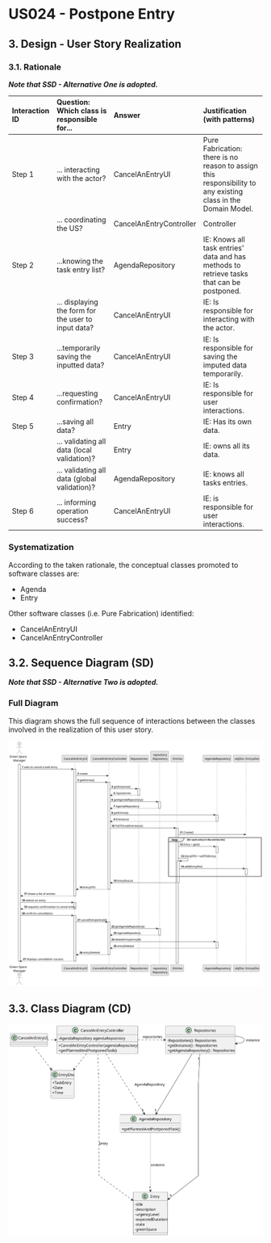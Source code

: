 # US024 - Postpone Entry

## 3. Design - User Story Realization

### 3.1. Rationale

_**Note that SSD - Alternative One is adopted.**_

| Interaction ID | Question: Which class is responsible for...          | Answer                  | Justification (with patterns)                                                                                 |
|:---------------|:-----------------------------------------------------|:------------------------|:--------------------------------------------------------------------------------------------------------------|
| Step 1         | 	... interacting with the actor?                     | CancelAnEntryUI         | Pure Fabrication: there is no reason to assign this responsibility to any existing class in the Domain Model. |
| 	              | 	... coordinating the US?                            | CancelAnEntryController | Controller                                                                                                    |
| Step 2         | ...knowing the task entry list?                      | AgendaRepository        | IE: Knows all task entries' data and has methods to retrieve tasks that can be postponed.                     |
| 	              | ... displaying the form for the user to input data?  | CancelAnEntryUI         | IE: Is responsible for interacting with the actor.                                                            | 
| Step 3 	       | 	...temporarily saving the inputted data?            | CancelAnEntryUI         | IE: Is responsible for saving the imputed data temporarily.                                                   |
| Step 4         | 	...requesting confirmation?                         | CancelAnEntryUI         | IE: Is responsible for user interactions.                                                                     |
| Step 5		  	    | ...saving all data?                                  | Entry                   | IE: Has its own data.                                                                                         |
| 			  	         | 	... validating all data (local validation)?         | Entry                   | IE: owns all its data.                                                                                        |
| 			  	         | 	... validating all data (global validation)?        | AgendaRepository        | IE: knows all tasks entries.                                                                                  |
| Step 6  		     | 	... informing operation success?                    | CancelAnEntryUI         | IE: is responsible for user interactions.                                                                     |

### Systematization ##

According to the taken rationale, the conceptual classes promoted to software classes are:


* Agenda
* Entry

Other software classes (i.e. Pure Fabrication) identified:

* CancelAnEntryUI
* CancelAnEntryController
## 3.2. Sequence Diagram (SD)

_**Note that SSD - Alternative Two is adopted.**_

### Full Diagram

This diagram shows the full sequence of interactions between the classes involved in the realization of this user story.

![Sequence Diagram - Full](svg/us025-sequence-diagram-full.svg)

## 3.3. Class Diagram (CD)

![Class Diagram](svg/us025-class-diagram.svg)